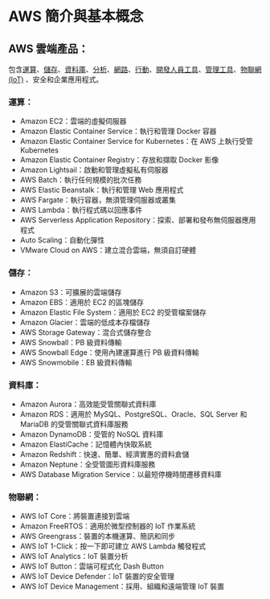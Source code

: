 # AWS 簡介與基本概念

## AWS 雲端產品：

包含[運算](https://aws.amazon.com/tw/products/compute/)、[儲存](https://aws.amazon.com/tw/products/storage/)、[資料庫](https://aws.amazon.com/tw/products/databases/)、[分析](https://aws.amazon.com/tw/products/analytics/)、[網路](https://aws.amazon.com/tw/products/networking/)、[行動](https://aws.amazon.com/tw/mobile/)、[開發人員工具](https://aws.amazon.com/tw/products/developer-tools/)、[管理工具](https://aws.amazon.com/tw/products/management/)、[物聯網 \(IoT\)](https://aws.amazon.com/tw/iot/) 、安全和企業應用程式。

### 運算：

* Amazon EC2：雲端的虛擬伺服器
* Amazon Elastic Container Service：執行和管理 Docker 容器
* Amazon Elastic Container Service for Kubernetes：在 AWS 上執行受管 Kubernetes
* Amazon Elastic Container Registry：存放和擷取 Docker 影像
* Amazon Lightsail：啟動和管理虛擬私有伺服器
* AWS Batch：執行任何規模的批次任務
* AWS Elastic Beanstalk：執行和管理 Web 應用程式
* AWS Fargate：執行容器，無須管理伺服器或叢集
* AWS Lambda：執行程式碼以回應事件
* AWS Serverless Application Repository：探索、部署和發布無伺服器應用程式
* Auto Scaling：自動化彈性
* VMware Cloud on AWS：建立混合雲端，無須自訂硬體

### 儲存：

* Amazon S3：可擴展的雲端儲存
* Amazon EBS：適用於 EC2 的區塊儲存
* Amazon Elastic File System：適用於 EC2 的受管檔案儲存
* Amazon Glacier：雲端的低成本存檔儲存
* AWS Storage Gateway：混合式儲存整合
* AWS Snowball：PB 級資料傳輸
* AWS Snowball Edge：使用內建運算進行 PB 級資料傳輸
* AWS Snowmobile：EB 級資料傳輸

### 資料庫：

* Amazon Aurora：高效能受管關聯式資料庫
* Amazon RDS：適用於 MySQL、PostgreSQL、Oracle、SQL Server 和 MariaDB 的受管關聯式資料庫服務
* Amazon DynamoDB：受管的 NoSQL 資料庫
* Amazon ElastiCache：記憶體內快取系統
* Amazon Redshift：快速、簡單、經濟實惠的資料倉儲
* Amazon Neptune：全受管圖形資料庫服務
* AWS Database Migration Service：以最短停機時間遷移資料庫

### 物聯網：

* AWS IoT Core：將裝置連接到雲端
* Amazon FreeRTOS：適用於微型控制器的 IoT 作業系統
* AWS Greengrass：裝置的本機運算、簡訊和同步
* AWS IoT 1-Click：按一下即可建立 AWS Lambda 觸發程式
* AWS IoT Analytics：IoT 裝置分析
* AWS IoT Button：雲端可程式化 Dash Button
* AWS IoT Device Defender：IoT 裝置的安全管理
* AWS IoT Device Management：採用、組織和遠端管理 IoT 裝置



